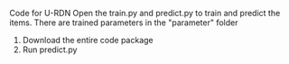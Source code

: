 Code for U-RDN
Open the train.py and predict.py to train and predict the items.
There are trained parameters in the "parameter" folder
1. Download the entire code package
2. Run predict.py
